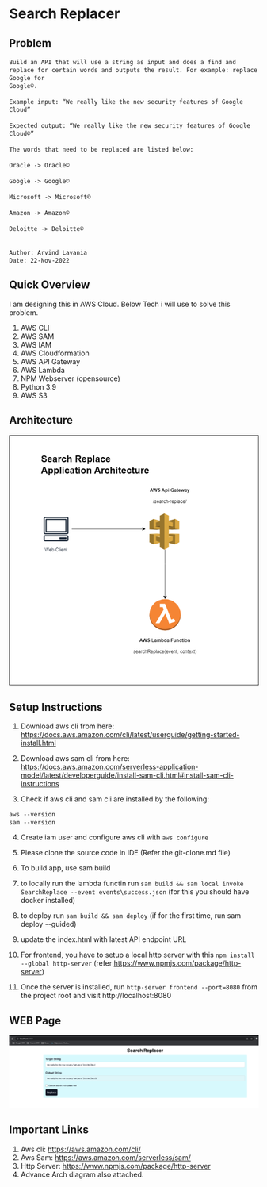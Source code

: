# Search Replacer

## Problem
```
Build an API that will use a string as input and does a find and replace for certain words and outputs the result. For example: replace Google for
Google©.

Example input: “We really like the new security features of Google Cloud”

Expected output: “We really like the new security features of Google Cloud©”

The words that need to be replaced are listed below:

Oracle -> Oracle©

Google -> Google©

Microsoft -> Microsoft©

Amazon -> Amazon©

Deloitte -> Deloitte©


Author: Arvind Lavania
Date: 22-Nov-2022
```

## Quick Overview
I am designing this in AWS Cloud. Below Tech i will use to solve this problem.
1. AWS CLI
2. AWS SAM
3. AWS IAM
3. AWS Cloudformation
4. AWS API Gateway
5. AWS Lambda
6. NPM Webserver (opensource)
7. Python 3.9
8. AWS S3

## Architecture
![Search Replace arrchitecture with aws api gateway and lambda function](SearchReplaceArchitecture.drawio.png "Search Replace arrchitecture")



## Setup Instructions

1. Download aws cli from here: https://docs.aws.amazon.com/cli/latest/userguide/getting-started-install.html

2. Download aws sam cli from here: https://docs.aws.amazon.com/serverless-application-model/latest/developerguide/install-sam-cli.html#install-sam-cli-instructions

3. Check if aws cli and sam cli are installed by the following: 
```
aws --version
sam --version
```


4. Create iam user and configure aws cli with `aws configure`

5. Please clone the source code in IDE (Refer the git-clone.md file)

6. To build app, use sam build

7. to locally run the lambda functin run `sam build && sam local invoke SearchReplace --event events\success.json` (for this you should have docker installed)

8. to deploy run `sam build && sam deploy` (if for the first time, run sam deploy --guided)

9. update the index.html with latest API endpoint URL

10. For frontend, you have to setup a local http server with this `npm install --global http-server` (refer https://www.npmjs.com/package/http-server)

11. Once the server is installed, run `http-server frontend --port=8080` from the project root and visit http://localhost:8080

## WEB Page
![WEB Page](search-replace-web.png)


## Important Links
1. Aws cli: https://aws.amazon.com/cli/
2. Aws Sam: https://aws.amazon.com/serverless/sam/
4. Http Server: https://www.npmjs.com/package/http-server
5. Advance Arch diagram also attached. 


